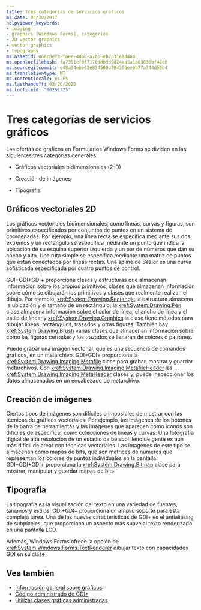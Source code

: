 ```yaml
---
title: Tres categorías de servicios gráficos
ms.date: 03/30/2017
helpviewer_keywords:
- imaging
- graphics [Windows Forms], categories
- 2D vector graphics
- vector graphics
- typography
ms.assetid: 068c0ef3-f6ee-4d58-a7b6-eb2531ead408
ms.openlocfilehash: fa7391ef0f7170ddb9d9d24aa5a1a03635bf46e0
ms.sourcegitcommit: e48a54ebe62e874500a7043f6ee0b77a744d55b4
ms.translationtype: MT
ms.contentlocale: es-ES
ms.lasthandoff: 03/26/2020
ms.locfileid: "80291725"
---
```

# <a name="three-categories-of-graphics-services"></a>Tres categorías de servicios gráficos
Las ofertas de gráficos en Formularios Windows Forms se dividen en las siguientes tres categorías generales:  
  
- Gráficos vectoriales bidimensionales (2-D)  
  
- Creación de imágenes  
  
- Tipografía  
  
## <a name="2d-vector-graphics"></a>Gráficos vectoriales 2D  
 Los gráficos vectoriales bidimensionales, como líneas, curvas y figuras, son primitivos especificados por conjuntos de puntos en un sistema de coordenadas. Por ejemplo, una línea recta se especifica mediante sus dos extremos y un rectángulo se especifica mediante un punto que indica la ubicación de su esquina superior izquierda y un par de números que dan su ancho y alto. Una ruta simple se especifica mediante una matriz de puntos que están conectados por líneas rectas. Una spline de Bézier es una curva sofisticada especificada por cuatro puntos de control.  
  
 GDI+GDI+GDI+ proporciona clases y estructuras que almacenan información sobre los propios primitivos, clases que almacenan información sobre cómo se dibujarán los primitivos y clases que realmente realizan el dibujo. Por ejemplo, <xref:System.Drawing.Rectangle> la estructura almacena la ubicación y el tamaño de un rectángulo; la <xref:System.Drawing.Pen> clase almacena información sobre el color de línea, el ancho de línea y el estilo de línea; y <xref:System.Drawing.Graphics> la clase tiene métodos para dibujar líneas, rectángulos, trazados y otras figuras. También hay <xref:System.Drawing.Brush> varias clases que almacenan información sobre cómo las figuras cerradas y los trazados se llenarán de colores o patrones.  
  
 Puede grabar una imagen vectorial, que es una secuencia de comandos gráficos, en un metarchivo. GDI+GDI+ proporciona la <xref:System.Drawing.Imaging.Metafile> clase para grabar, mostrar y guardar metarchivos. Con <xref:System.Drawing.Imaging.MetafileHeader> las <xref:System.Drawing.Imaging.MetaHeader> clases y, puede inspeccionar los datos almacenados en un encabezado de metarchivo.  
  
## <a name="imaging"></a>Creación de imágenes  
 Ciertos tipos de imágenes son difíciles o imposibles de mostrar con las técnicas de gráficos vectoriales. Por ejemplo, las imágenes de los botones de la barra de herramientas y las imágenes que aparecen como iconos son difíciles de especificar como colecciones de líneas y curvas. Una fotografía digital de alta resolución de un estadio de béisbol lleno de gente es aún más difícil de crear con técnicas vectoriales. Las imágenes de este tipo se almacenan como mapas de bits, que son matrices de números que representan los colores de puntos individuales en la pantalla. GDI+GDI+GDI+ proporciona la <xref:System.Drawing.Bitmap> clase para mostrar, manipular y guardar mapas de bits.  
  
## <a name="typography"></a>Tipografía  
 La tipografía es la visualización del texto en una variedad de fuentes, tamaños y estilos. GDI+GDI+ proporciona un amplio soporte para esta compleja tarea. Una de las nuevas características de GDI+ es el antialiasing de subpíxeles, que proporciona un aspecto más suave al texto renderizado en una pantalla LCD.  
  
 Además, Windows Forms ofrece la opción de <xref:System.Windows.Forms.TextRenderer> dibujar texto con capacidades GDI en su clase.  
  
## <a name="see-also"></a>Vea también

- [Información general sobre gráficos](graphics-overview-windows-forms.md)
- [Código administrado de GDI+](about-gdi-managed-code.md)
- [Utilizar clases gráficas administradas](using-managed-graphics-classes.md)

